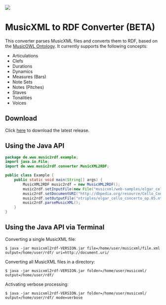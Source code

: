 [![](http://linkeddata.uni-muenster.de/musicportal/web/img/partners.png)](https://www.uni-muenster.de/de/)

# MusicXML to RDF Converter (BETA)

This converter parses MusicXML files and converts them to RDF, based on the [MusicOWL Ontology](http://linkeddata.uni-muenster.de/ontology/musicscore/mso.owl). It currently supports the following concepts:

 
 * Articulations
 * Clefs
 * Durations
 * Dynamics
 * Measures (Bars)
 * Note Sets
 * Notes (Pitches)
 * Staves
 * Tonalities 
 * Voices

## Download

Click [here](http://linkeddata.uni-muenster.de/api/) to download the latest release.

## Using the Java API

```java
package de.wwu.music2rdf.example;
import java.io.File;
import de.wwu.music2rdf.converter.MusicXML2RDF;

public class Example {
	public static void main(String[] args) {
		MusicXML2RDF music2rdf = new MusicXML2RDF();
		music2rdf.setInputFile(new File("musicxml/web-samples/elgar_cello_concerto_op.85.xml"));
		music2rdf.setDocumentURI("http://dbpedia.org/resource/Cello_Concerto_(Elgar)");
		music2rdf.setOutputFile("ntriples/elgar_cello_concerto_op.85.nt");
		music2rdf.parseMusicXML();
	}
}
```

## Using the Java API via Terminal

Converting a single MusicXML file:

```shell
$ java -jar musicxml2rdf-VERSION.jar file=/home/user/musicxml/file.xml output=/home/user/rdf/ uri=http://document.uri/
```

Converting all MusicXML files in a directory:

```shell
$ java -jar musicxml2rdf-VERSION.jar folder=/home/user/musicxml/ output=/home/user/rdf/
```

Activating verbose processing:

```shell
$ java -jar musicxml2rdf-VERSION.jar folder=/home/user/musicxml/ output=/home/user/rdf/ mode=verbose
```
